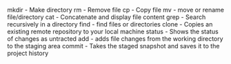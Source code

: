mkdir - Make directory
rm - Remove file
cp - Copy file
mv - move or rename file/directory
cat - Concatenate and display file content
grep - Search recursively in a directory
find - find files or directories
clone - Copies an existing remote repository to your local machine
status - Shows the status of changes as untracted 
add - adds file changes from the working directory to the staging area
commit - Takes the staged snapshot and saves it to the project history
